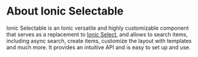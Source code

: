 # About Ionic Selectable

Ionic Selectable is an Ionic versatile and highly customizable component that serves as a replacement to [Ionic Select](https://ionicframework.com/docs/api/components/select/Select/), and allows to search items, including async search, create items, customize the layout with templates and much more. It provides an intuitive API and is easy to set up and use.
